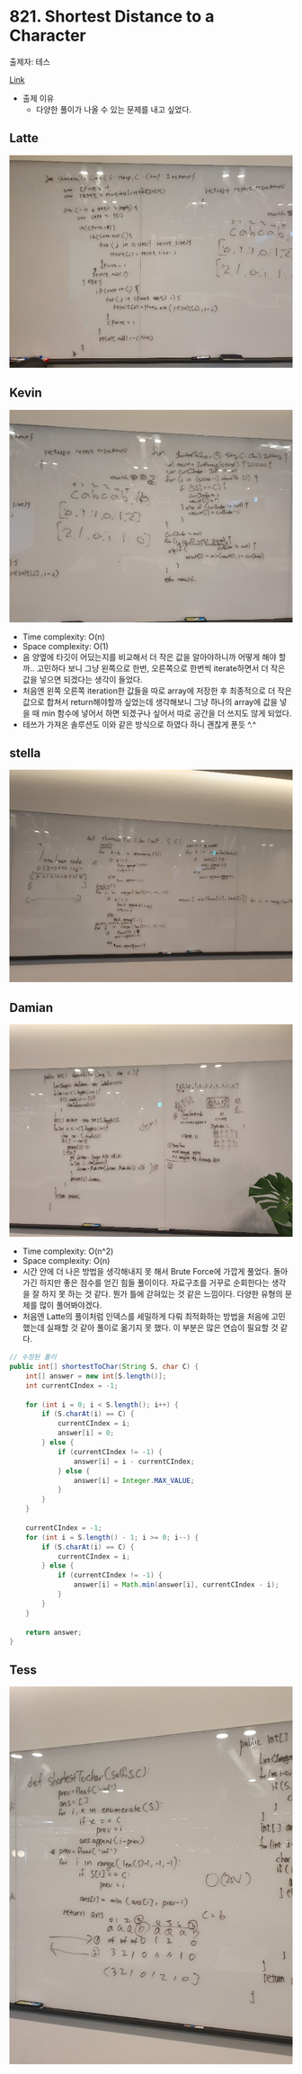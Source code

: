 # 821. Shortest Distance to a Character

출제자: 테스

[Link](https://leetcode.com/problems/shortest-distance-to-a-character/)

- 출제 이유
  - 다양한 풀이가 나올 수 있는 문제를 내고 싶었다.

## Latte
![](./images/20200105_821_latte.jpeg)

## Kevin
![](./images/20200105_821_kevin.jpeg)

- Time complexity: O(n)
- Space complexity: O(1)
- 음 양옆에 타깃이 어딨는지를 비교해서 더 작은 값을 알아야하니까 어떻게 해야 할까.. 고민하다 보니 그냥 왼쪽으로 한번, 오른쪽으로 한번씩 iterate하면서 더 작은 값을 넣으면 되겠다는 생각이 들었다.
- 처음엔 왼쪽 오른쪽 iteration한 값들을 따로 array에 저장한 후 최종적으로 더 작은 값으로 합쳐서 return해야할까 싶었는데 생각해보니 그냥 하나의 array에 값을 넣을 때 min 함수에 넣어서 하면 되겠구나 싶어서 따로 공간을 더 쓰지도 않게 되었다.
- 테쓰가 가져온 솔루션도 이와 같은 방식으로 하였다 하니 괜찮게 푼듯 ^.^

## stella
![](./images/20200105_821_stella.jpeg)

## Damian
![](./images/20200105_821_damian.jpeg)

- Time complexity: O(n^2) 
- Space complexity: O(n)
- 시간 안에 더 나은 방법을 생각해내지 못 해서 Brute Force에 가깝게 풀었다. 돌아가긴 하지만 좋은 점수를 얻긴 힘들 풀이이다. 자료구조를 거꾸로 순회한다는 생각을 잘 하지 못 하는 것 같다. 뭔가 틀에 갇혀있는 것 같은 느낌이다. 다양한 유형의 문제를 많이 풀어봐야겠다.
- 처음엔 Latte의 풀이처럼 인덱스를 세밀하게 다뤄 최적화하는 방법을 처음에 고민했는데 실패할 것 같아 풀이로 옮기지 못 했다. 이 부분은 많은 연습이 필요할 것 같다.
```java
// 수정된 풀이
public int[] shortestToChar(String S, char C) {        
    int[] answer = new int[S.length()];
    int currentCIndex = -1;
    
    for (int i = 0; i < S.length(); i++) {
        if (S.charAt(i) == C) {
            currentCIndex = i;
            answer[i] = 0;
        } else {
            if (currentCIndex != -1) {
                answer[i] = i - currentCIndex;
            } else {
                answer[i] = Integer.MAX_VALUE;
            }                
        }
    }
    
    currentCIndex = -1;
    for (int i = S.length() - 1; i >= 0; i--) {
        if (S.charAt(i) == C) {
            currentCIndex = i;        
        } else {
            if (currentCIndex != -1) {
                answer[i] = Math.min(answer[i], currentCIndex - i);
            }
        }
    }

    return answer;
}
```

## Tess
![](./images/20200105_821_solution.jpeg)


